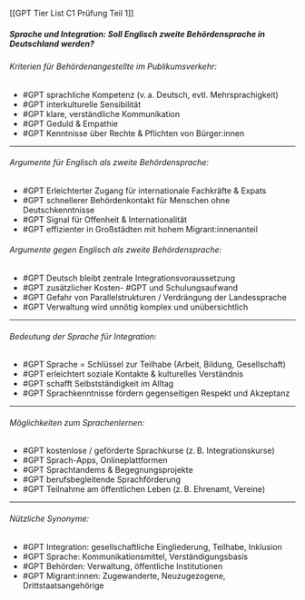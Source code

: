 [[GPT Tier List C1 Prüfung Teil 1]]

##### Sprache und Integration: Soll Englisch zweite Behördensprache in Deutschland werden?

###### Kriterien für Behördenangestellte im Publikumsverkehr:
- #GPT sprachliche Kompetenz (v. a. Deutsch, evtl. Mehrsprachigkeit)  
- #GPT interkulturelle Sensibilität  
- #GPT klare, verständliche Kommunikation  
- #GPT Geduld & Empathie  
- #GPT Kenntnisse über Rechte & Pflichten von Bürger:innen  

---

###### Argumente *für* Englisch als zweite Behördensprache:
- #GPT Erleichterter Zugang für internationale Fachkräfte & Expats  
- #GPT schnellerer Behördenkontakt für Menschen ohne Deutschkenntnisse  
- #GPT Signal für Offenheit & Internationalität  
- #GPT effizienter in Großstädten mit hohem Migrant:innenanteil  

###### Argumente *gegen* Englisch als zweite Behördensprache:
- #GPT Deutsch bleibt zentrale Integrationsvoraussetzung  
- #GPT zusätzlicher Kosten- #GPT und Schulungsaufwand  
- #GPT Gefahr von Parallelstrukturen / Verdrängung der Landessprache  
- #GPT Verwaltung wird unnötig komplex und unübersichtlich  

---

###### Bedeutung der Sprache für Integration:
- #GPT Sprache = Schlüssel zur Teilhabe (Arbeit, Bildung, Gesellschaft)  
- #GPT erleichtert soziale Kontakte & kulturelles Verständnis  
- #GPT schafft Selbstständigkeit im Alltag  
- #GPT Sprachkenntnisse fördern gegenseitigen Respekt und Akzeptanz  

---

###### Möglichkeiten zum Sprachenlernen:
- #GPT kostenlose / geförderte Sprachkurse (z. B. Integrationskurse)  
- #GPT Sprach-Apps, Onlineplattformen  
- #GPT Sprachtandems & Begegnungsprojekte  
- #GPT berufsbegleitende Sprachförderung  
- #GPT Teilnahme am öffentlichen Leben (z. B. Ehrenamt, Vereine)  

---

###### Nützliche Synonyme:
- #GPT Integration: gesellschaftliche Eingliederung, Teilhabe, Inklusion  
- #GPT Sprache: Kommunikationsmittel, Verständigungsbasis  
- #GPT Behörden: Verwaltung, öffentliche Institutionen  
- #GPT Migrant:innen: Zugewanderte, Neuzugezogene, Drittstaatsangehörige  